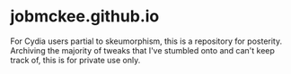 # jobmckee.github.io
For Cydia users partial to skeumorphism, this is a repository for posterity. Archiving the majority of tweaks that I've stumbled onto and can't keep track of, this is for private use only. 

